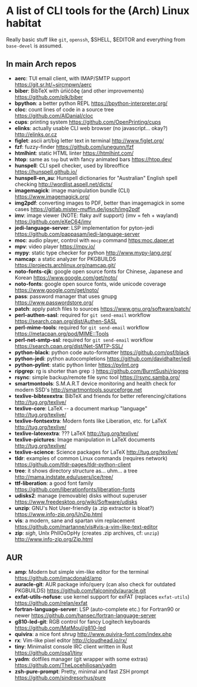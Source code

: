 # A list of CLI tools for the (Arch) Linux habitat

Really basic stuff like `git`, `openssh`, $SHELL, $EDITOR and
everything from `base-devel` is assumed.


## In main Arch repos

*   **aerc**: TUI email client, with IMAP/SMTP support <https://git.sr.ht/~sircmpwn/aerc>
*   **biber**: BibTeX with üńïćöðę (and other improvements) <https://github.com/plk/biber>
*   **bpython**: a better python REPL <https://bpython-interpreter.org/>
*   **cloc**: count lines of code in a source tree <https://github.com/AlDanial/cloc>
*   **cups**: printing system <https://github.com/OpenPrinting/cups>
*   **elinks**: actually usable CLI web browser (no javascript... okay?) <http://elinks.or.cz>
*   **figlet**: ascii art/big letter text in terminal <http://www.figlet.org/>
*   **fzf**: fuzzy-finder <https://github.com/junegunn/fzf>
*   **htmlhint**: static HTML linter <https://htmlhint.com/>
*   **htop**: same as `top` but with fancy animated bars <https://htop.dev/>
*   **hunspell**: CLI spell checker, used by libreoffice <https://hunspell.github.io/>
*   **hunspell-en_au**: Hunspell dictionaries for "Australian" English spell checking <http://wordlist.aspell.net/dicts/>
*   **imagemagick**: image manipulation bundle (CLI) <https://www.imagemagick.org/>
*   **img2pdf**: converting images to PDF, better than imagemagick in some cases <https://gitlab.mister-muffin.de/josch/img2pdf>
*   **imv**: image viewer {NOTE: flaky avif support} (imv = feh + wayland) <https://github.com/eXeC64/imv>
*   **jedi-language-server**: LSP implementation for pyton-jedi <https://github.com/pappasam/jedi-language-server>
*   **moc**: audio player, control with `mocp` command <https:moc.daper.et>
*   **mpv**: video player <https://mpv.io/>
*   **mypy**: static type checker for python <http://www.mypy-lang.org/>
*   **namcap**: a static analyzer for PKGBUILDS <https://projects.archlinux.org/namcap.git/>
*   **noto-fonts-cjk**: google open source fonts for Chinese, Japanese and Korean <https://www.google.com/get/noto/>
*   **noto-fonts**: google open source fonts, wide unicode coverage <https://www.google.com/get/noto/>
*   **pass**: password manager that uses gnupg <https://www.passwordstore.org/>
*   **patch**: apply patch files to sources <https://www.gnu.org/software/patch/>
*   **perl-authen-sasl**: required for `git send-email` workflow <https://search.cpan.org/dist/Authen-SASL>
*   **perl-mime-tools**: required for `git send-email` workflow <https://metacpan.org/pod/MIME::Tools>
*   **perl-net-smtp-ssl**: required for `git send-email` workflow <https://search.cpan.org/dist/Net-SMTP-SSL/>
*   **python-black**: python code auto-formatter <https://github.com/psf/black>
*   **python-jedi**: python autocompletions <https://github.com/davidhalter/jedi>
*   **python-pylint**: static python linter <https://pylint.org>
*   **ripgrep**: rg is shorter than grep :) <https://github.com/BurntSushi/ripgrep>
*   **rsync**: simple backup/remote file sync tool <https://rsync.samba.org/>
*   **smartmontools**: S.M.A.R.T device monitoring and health check for modern SSD's <http://smartmontools.sourceforge.net>
*   **texlive-bibtexextra**: BibTeX and friends for better referencing/citations <http://tug.org/texlive/>
*   **texlive-core**: LaTeX -- a document markup "language" <http://tug.org/texlive/>
*   **texlive-fontsextra**: Modern fonts like Liberation, etc. for LaTeX <http://tug.org/texlive/>
*   **texlive-latexextra**: ??? LaTeX <http://tug.org/texlive/>
*   **texlive-pictures**: Image manipulation in LaTeX documents <http://tug.org/texlive/>
*   **texlive-science**: Science packages for LaTeX <http://tug.org/texlive/>
*   **tldr**: examples of common Linux commands (requires network) <https://github.com/tldr-pages/tldr-python-client>
*   **tree**: it shows directory structure as... uhm... a tree <http://mama.indstate.edu/users/ice/tree/>
*   **ttf-liberation**: a good font family <https://github.com/liberationfonts/liberation-fonts>
*   **udisks2**: manage (removable) disks without superuser <https://www.freedesktop.org/wiki/Software/udisks>
*   **unzip**: GNU's Not User-friendly (a .zip extractor is bloat?) <https://www.info-zip.org/UnZip.html>
*   **vis**: a modern, sane and spartan vim replacement <https://github.com/martanne/vis#vis-a-vim-like-text-editor>
*   **zip**: *sigh*, UnIx PhIlOsOpHy (creates .zip archives, cf: `unzip`) <http://www.info-zip.org/Zip.html>

## AUR

*   **amp**: Modern but simple vim-like editor for the terminal <https://github.com/jmacdonald/amp>
*   **auracle-git**: AUR package info/query (can also check for outdated PKGBUILDS) <https://github.com/falconindy/auracle.git>
*   **exfat-utils-nofuse**: use kernel support for exFAT (replaces `exfat-utils`) <https://github.com/relan/exfat>
*   **fortran-language-server**: LSP (auto-complete etc.) for Fortran90 or newer <https://github.com/hansec/fortran-language-server>
*   **g810-led-git**: RGB control for fancy Logitech keyboards <https://github.com/MatMoul/g810-led>
*   **quivira**: a nice font *shrug* <http://www.quivira-font.com/index.php>
*   **rx**: Vim-like pixel editor <http://cloudhead.io/rx/>
*   **tiny**: Minimalist console IRC client written in Rust <https://github.com/osa1/tiny>
*   **yadm**: dotfiles manager (git wrapper with some extras) <https://github.com/TheLocehiliosan/yadm>
*   **zsh-pure-prompt**: Pretty, minimal and fast ZSH prompt <https://github.com/sindresorhus/pure>
